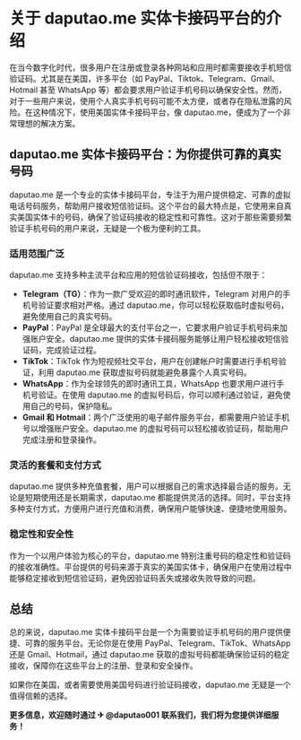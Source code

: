 # 关于 daputao.me 实体卡接码平台的介绍

在当今数字化时代，很多用户在注册或登录各种网站和应用时都需要接收手机短信验证码。尤其是在美国，许多平台（如 PayPal、Tiktok、Telegram、Gmail、Hotmail 甚至 WhatsApp 等）都会要求用户验证手机号码以确保安全性。然而，对于一些用户来说，使用个人真实手机号码可能不太方便，或者存在隐私泄露的风险。在这种情况下，使用美国实体卡接码平台，像 daputao.me，便成为了一个非常理想的解决方案。

## daputao.me 实体卡接码平台：为你提供可靠的真实号码

daputao.me 是一个专业的实体卡接码平台，专注于为用户提供稳定、可靠的虚拟电话号码服务，帮助用户接收短信验证码。这个平台的最大特点是，它使用来自真实美国实体卡的号码，确保了验证码接收的稳定性和可靠性。这对于那些需要频繁验证手机号码的用户来说，无疑是一个极为便利的工具。

### 适用范围广泛

daputao.me 支持多种主流平台和应用的短信验证码接收，包括但不限于：

- **Telegram（TG）**：作为一款广受欢迎的即时通讯软件，Telegram 对用户的手机号验证要求相对严格。通过 daputao.me，你可以轻松获取临时虚拟号码，避免使用自己的真实号码。
- **PayPal**：PayPal 是全球最大的支付平台之一，它要求用户验证手机号码来加强账户安全。daputao.me 提供的实体卡接码服务能够让用户轻松接收短信验证码，完成验证过程。
- **TikTok**：TikTok 作为短视频社交平台，用户在创建帐户时需要进行手机号验证，利用 daputao.me 获取虚拟号码就能避免暴露个人真实号码。
- **WhatsApp**：作为全球领先的即时通讯工具，WhatsApp 也要求用户进行手机号验证。在使用 daputao.me 的虚拟号码后，你可以顺利通过验证，避免使用自己的号码，保护隐私。
- **Gmail 和 Hotmail**：两个广泛使用的电子邮件服务平台，都需要用户验证手机号以增强账户安全。daputao.me 的虚拟号码可以轻松接收验证码，帮助用户完成注册和登录操作。

### 灵活的套餐和支付方式

daputao.me 提供多种充值套餐，用户可以根据自己的需求选择最合适的服务。无论是短期使用还是长期需求，daputao.me 都能提供灵活的选择。同时，平台支持多种支付方式，方便用户进行充值和消费，确保用户能够快速、便捷地使用服务。

### 稳定性和安全性

作为一个以用户体验为核心的平台，daputao.me 特别注重号码的稳定性和验证码的接收准确性。平台提供的号码来源于真实的美国实体卡，确保用户在使用过程中能够稳定接收到短信验证码，避免因验证码丢失或接收失败导致的问题。

## 总结

总的来说，daputao.me 实体卡接码平台是一个为需要验证手机号码的用户提供便捷、可靠的服务平台。无论你是在使用 PayPal、Telegram、TikTok、WhatsApp 还是 Gmail、Hotmail，通过 daputao.me 获取的虚拟号码都能确保验证码的稳定接收，保障你在这些平台上的注册、登录和安全操作。

如果你在美国，或者需要使用美国号码进行验证码接收，daputao.me 无疑是一个值得信赖的选择。

**更多信息，欢迎随时通过 ✈ @daputao001 联系我们，我们将为您提供详细服务！**
